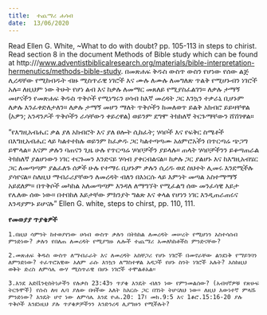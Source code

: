 ```yaml
---
title:  ተጨማሪ ሐሳብ
date:  13/06/2020
---
```


Read Ellen G. White, ~What to do with doubt?  pp. 105-113 in steps to chirist. Read section 8 in the document Methods of Bible study which can be found at http:///www.adventistbiblicalresearch.org/materials/bible-interpretation-hermenutics/methods-bible-study. በመጽሐፍ ቅዱስ ውስጥ ውስን የሆነው የሰው ልጅ ሊረዳቸው የሚከብዱት ብዙ ሚስጥራዊ ነገሮች እና ሙሉ ለሙሉ ለመግለጽ ጥልቅ የሚሆኑብን ነገሮች አሉ። ለዚህም ነው ትሁት የሆነ ልብ እና ከቃሉ ለመማር መጸለይ የሚያስፈልገን። ለቃሉ ታማኝ መሆናችን የመጽሐፍ ቅዱስ ጥቅሶች የሚነግሩን ሀሳብ ከእኛ መረዳት ጋር እንኳን ተቃራኒ ቢሆኑም ለቃሉ እንፈቀድለታለን። ለቃሉ ታማኝ መሆን ማለት ጥቅሶችን ከመለወጥ ይልቅ አክብሮ ይይዛቸዋል (አዎን; አንዳንዶች ጥቅሶችን ራሳቸውን ቀይረዋል) ወይንም ደግሞ ትክክለኛ ትርጉማቸውን ሸሽገዋል።

“የእግዚአብሔር ቃል ያለ አክብሮት እና ያለ ፀሎት ሲከፈት; ሃሳቦች እና የፍቅር ስሜቶች በእግዚአብሔር ላይ ካልተተከሉ ወይንም ከፈቃዱ ጋር ካልተጣጣሙ አዕምሮአችን በጥርጣሬ ጭጋግ ይሞላል። እናም ቃሉን ባጠናን ጊዜ ሁሉ የጥርጣሬ ሃሳቦቻችን ያይላሉ። ጠላት ሃሳቦቻችንን ይቆጣጠራል ትክክለኛ ያልሆነውን ነገር ተርጉመን እንድናይ ሃሳብ ያቀርብልናል። ከቃሉ ጋር ያልሆኑ እና ከእግዚአብሄር ጋር ለመጣጣም ያልፈለጉ ሰዎች ሁሉ የተማሩ ቢሆኑም ቃሉን ሲረዱ ወደ ስህተት ሊመሩ እንደሚችሉ ያሳየናል። ስለዚህ ማብራሪያቸውን ለመረዳት ብለን በእነርሱ ላይ እምነት መጣል አስተማማኝ አይደለም። በጥቅሶች መካከል አለመጣጣም እንዳለ ለማግኘት የሚፈልግ ሰው መንፈሳዊ እይታ የሌለው ሰው ነው። በተበከለ እይታቸው ምክንያት ግልጽ እና ቀላል የሆነን ነገር እንዲጠራጠሩና እንዳያምኑ ይሆናሉ” Ellen G. white, steps to chirst, pp. 110, 111.

**የመወያያ ጥያቄዎች**

`1.በዚህ ሳምንት ከተወያየነው ሀሳብ ውስጥ ቃሉን በትክክል ለመረዳት መሠረት የሚሆነን አስተሳሰብ ምንድነው? ቃሉን የበለጠ ለመረዳት የሚያግዙ ሌሎች ተጨማሪ አመለካከቶችስ ምንድናቸው?`

`2.መጽሐፍ ቅዱስ ውስጥ ለማብራራት እና ለመረዳት አስቸጋሪ የሆኑ ነገሮች በመኖራቸው ልንደነቅ የማይገባን ለምንድነው? ተፈጥሮአዊው አለም ራሱ እንኳን ለማስተዋል አዳጋች የሆኑ ስንት ነገሮች አሉት? እስከዚህ ወቅት ድረስ ለምሳሌ ውሃ ሚስጥራዊ በሆኑ ነገሮች ተሞልቶአል።`

`3.እንደ አድቬንቲስትነታችን የሉቃስ 23:43ን ጥያቄ እንዴት ብለን ነው የምንመልሰው? (አብዛኛዎቹ የጽሁፍ ትርጉሞች) የሱስ ለዛ ሌባ ያለው በዛችው እለት ከእርሱ ጋር በገነት ትሆናለህ ነው። ለዚህ እውነተኛ ምላሹ ምንድነው? እንዴት ሆኖ ነው ለምሳሌ እንደ ዮሐ.20: 17፤ መክ.9:5 እና 1ቆሮ.15:16-20 ያሉ ጥቅሶች እንደነዚህ ያሉ ጥያቄዎቻችንን እንድንረዳ ሊያግዙን የሚችሉት?   `